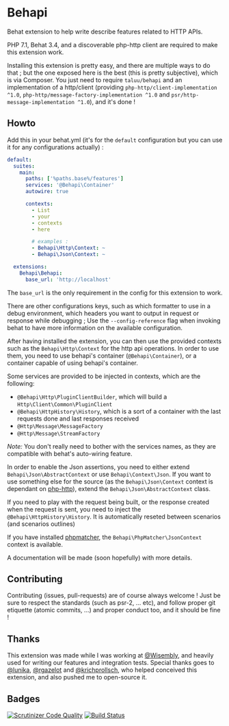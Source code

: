 Behapi
======
Behat extension to help write describe features related to HTTP APIs.

PHP 7.1, Behat 3.4, and a discoverable php-http client are required to make
this extension work.

Installing this extension is pretty easy, and there are multiple ways to do
that ; but the one exposed here is the best (this is pretty subjective), which
is via Composer. You just need to require `taluu/behapi` and an implementation
of a http/client (providing `php-http/client-implementation ^1.0`,
`php-http/message-factory-implementation ^1.0` and
`psr/http-message-implementation ^1.0`), and it's done !

Howto
-----
Add this in your behat.yml (it's for the `default` configuration but you can
use it for any configurations actually) :

```yaml
default:
  suites:
    main:
      paths: ['%paths.base%/features']
      services: '@Behapi\Container'
      autowire: true

      contexts:
        - List
        - your
        - contexts
        - here

        # examples :
        - Behapi\Http\Context: ~
        - Behapi\Json\Context: ~

  extensions:
    Behapi\Behapi:
      base_url: 'http://localhost'
```

The `base_url` is the only requirement in the config for this extension to work.

There are other configurations keys, such as which formatter to use in a debug
environment, which headers you want to output in request or response while
debugging ; Use the `--config-reference` flag when invoking behat to have more
information on the available configuration.

After having installed the extension, you can then use the provided contexts
such as the `Behapi\Http\Context` for the http api operations. In order to use
them, you need to use behapi's container (`@Behapi\Container`), or a container
capable of using behapi's container.

Some services are provided to be injected in contexts, which are the following:

- `@Behapi\Http\PluginClientBuilder`, which will build a
  `Http\Client\Common\PluginClient`
- `@Behapi\HttpHistory\History`, which is a sort of a container with the last
  requests done and last responses received
- `@Http\Message\MessageFactory`
- `@Http\Message\StreamFactory`

*Note:* You don't really need to bother with the services names, as they are
compatible with behat's auto-wiring feature. 

In order to enable the Json assertions, you need to either extend
`Behapi\Json\AbstractContext` or use `Behapi\Context\Json`. If you want to use
something else for the source (as the `Behapi\Json\Context` context is
dependant on [php-http](https://github.com/php-http/)), extend the
`Behapi\Json\AbstractContext` class.

If you need to play with the request being built, or the response created when
the request is sent, you need to inject the `@Behapi\HttpHistory\History`. It is
automatically reseted between scenarios (and scenarios outlines)

If you have installed [phpmatcher](https://github.com/coduo/php-matcher/), the
`Behapi\PhpMatcher\JsonContext` context is available.

A documentation will be made (soon hopefully) with more details.

Contributing
------------
Contributing (issues, pull-requests) are of course always welcome ! Just be
sure to respect the standards (such as psr-2, ... etc), and follow proper git
etiquette (atomic commits, ...) and proper conduct too, and it should be fine !

Thanks
------
This extension was made while I was working at
[@Wisembly](https://github.com/Wisembly), and heavily used for writing our
features and integration tests. Special thanks goes to
[@lunika](https://github.com/lunika), [@rgazelot](https://github.com/rgazelot)
and [@krichprollsch](https://github.com/krichprollsch), who helped conceived
this extension, and also pushed me to open-source it.

Badges
------
[![Scrutinizer Code Quality](https://scrutinizer-ci.com/g/Taluu/Behapi/badges/quality-score.png?b=master)](https://scrutinizer-ci.com/g/Taluu/Behapi/?branch=master)
[![Build Status](https://scrutinizer-ci.com/g/Taluu/Behapi/badges/build.png?b=master)](https://scrutinizer-ci.com/g/Taluu/Behapi/build-status/master)
